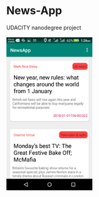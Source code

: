# News-App
UDACITY nanodegree project 
<br/>
<br/>
<img align="left" width="225" height="400" src="screenshots/Screenshot_2019-05-07-01-26-32.png" />

